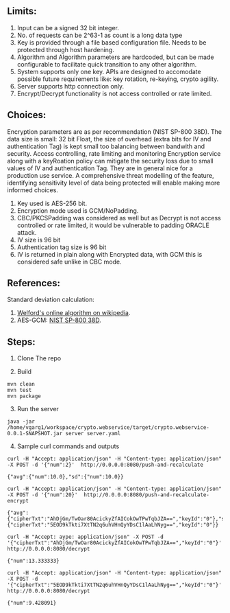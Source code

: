 ## Limits:
1. Input can be a signed 32 bit integer. 
3. No. of requests can be 2^63-1 as count is a long data type
4. Key is provided through a file based configuration file. Needs to be protected through host hardening.
6. Algorithm and Algorithm parameters are hardcoded, but can be made configurable to facilitate quick transition to any other algorithm.
5. System supports only one key. APIs are designed to accomodate possible future requirements like: key rotation, re-keying, crypto agility.
6. Server supports http connection only.
7. Encrypt/Decrypt functionality is not access controlled or rate limited.

## Choices:
Encryption parameters are as per recommendation (NIST SP-800 38D).
The data size is small: 32 bit Float, the size of overhead (extra bits for IV and authentication Tag) is kept small too balancing between bandwith and security. 
Access controlling, rate limiting and monitoring Encryption service along with a keyRoation policy can mitigate the security loss due to small values of IV and authentication Tag. They are in general nice for a production use service. A comprehensive threat modelling of the feature, identifying sensitivity level of data being protected will enable making more informed choices.  
1. Key used is AES-256 bit.
2. Encryption mode used is GCM/NoPadding.
3. CBC/PKCSPadding was considered as well but as Decrypt is not access controlled or rate limited, it would be vulnerable to padding ORACLE attack.
3. IV size is 96 bit
4. Authentication tag size is 96 bit
5. IV is returned in plain along with Encrypted data, with GCM this is considered safe unlike in CBC mode.

## References:
Standard deviation calculation:
1. [Welford's online algorithm on wikipedia](https://en.wikipedia.org/wiki/Algorithms_for_calculating_variance).
2. AES-GCM: [NIST SP-800 38D](https://nvlpubs.nist.gov/nistpubs/Legacy/SP/nistspecialpublication800-38d.pdf).



## Steps:
1. Clone The repo
   
3. Build
```
mvn clean
mvn test
mvn package
```
3. Run the server
```
java -jar /home/vgarg1/workspace/crypto.webservice/target/crypto.webservice-0.0.1-SNAPSHOT.jar server server.yaml 
```
4. Sample curl commands and outputs
```
curl -H "Accept: application/json" -H "Content-type: application/json" -X POST -d '{"num":2}'  http://0.0.0.0:8080/push-and-recalculate
```
```
{"avg":{"num":10.0},"sd":{"num":10.0}}
```
```
curl -H "Accept: application/json" -H "Content-type: application/json" -X POST -d '{"num":20}'  http://0.0.0.0:8080/push-and-recalculate-encrypt
```
```
{"avg":{"cipherTxt":"AhDjGm/TwOar80AcickyZfAICokOwTPwTqbJZA==","keyId":"0"},"sd":{"cipherTxt":"5EOD9kTkti7XtTN2q6uhVHnQyYDsC1lAaLhNyg==","keyId":"0"}}
```
```
curl -H "Accept: aype: application/json" -X POST -d '{"cipherTxt":"AhDjGm/TwOar80AcickyZfAICokOwTPwTqbJZA==","keyId":"0"}'  http://0.0.0.0:8080/decrypt
```
```
{"num":13.333333}
```
```
curl -H "Accept: application/json" -H "Content-type: application/json" -X POST -d '{"cipherTxt":"5EOD9kTkti7XtTN2q6uhVHnQyYDsC1lAaLhNyg==","keyId":"0"}'  http://0.0.0.0:8080/decrypt
```
```
{"num":9.428091}
```
